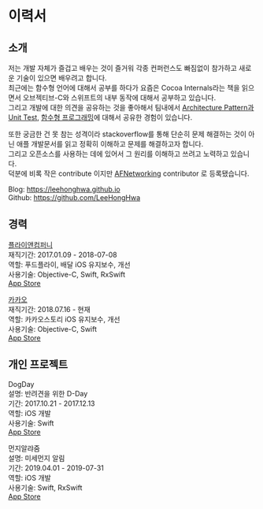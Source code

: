 # 이력서

## 소개
저는 개발 자체가 즐겁고 배우는 것이 즐거워 각종 컨퍼런스도 빠짐없이 참가하고 새로운 기술이 있으면 배우려고 합니다.<br>
최근에는 함수형 언어에 대해서 공부를 하다가 요즘은 Cocoa Internals라는 책을 읽으면서 오브젝티브-C와 스위프트의 내부 동작에 대해서 공부하고 있습니다. <br>
그리고 개발에 대한 의견을 공유하는 것을 좋아해서 팀내에서 [Architecture Pattern과 Unit Test], [함수형 프로그래밍]에 대해서 공유한 경험이 있습니다.<br>

또한 궁금한 건 못 참는 성격이라 stackoverflow를 통해 단순히 문제 해결하는 것이 아닌 애플 개발문서를 읽고 정확히 이해하고 문제를 해결하고자 합니다.<br>
그리고 오픈소스를 사용하는 데에 있어서 그 원리를 이해하고 쓰려고 노력하고 있습니다.<br>
덕분에 비록 작은 contribute 이지만 [AFNetworking] contributor 로 등록됐습니다.

Blog: https://leehonghwa.github.io<br>
Github: https://github.com/LeeHongHwa

## 경력
[플라이앤컴퍼니](https://www.foodfly.co.kr)<br>
재직기간: 2017.01.09 - 2018-07-08<br>
역할: 푸드플라이, 배달 iOS 유지보수, 개선<br>
사용기술: Objective-C, Swift, RxSwift<br>
[App Store](https://apps.apple.com/kr/app/%ED%91%B8%EB%93%9C%ED%94%8C%EB%9D%BC%EC%9D%B4/id824246101)

[카카오](https://www.kakaocorp.com)<br>
재직기간: 2018.07.16 - 현재<br>
역할: 카카오스토리 iOS 유지보수, 개선<br>
사용기술: Objective-C, Swift<br>
[App Store](https://apps.apple.com/kr/app/%EC%B9%B4%EC%B9%B4%EC%98%A4%EC%8A%A4%ED%86%A0%EB%A6%AC/id486244601)

## 개인 프로젝트
DogDay<br>
설명: 반려견을 위한 D-Day<br>
기간: 2017.10.21 - 2017.12.13<br>
역할: iOS 개발<br>
사용기술: Swift<br>
[App Store](https://apps.apple.com/kr/app/dogday/id1323721037)

먼지알랴줌<br>
설명: 미세먼지 알림<br>
기간: 2019.04.01 - 2019-07-31<br>
역할: iOS 개발<br>
사용기술: Swift, RxSwift<br>
[App Store](https://apps.apple.com/kr/app/%EB%A8%BC%EC%A7%80%EC%95%8C%EB%9E%B4%EC%A4%8C/id1470952112)

[Architecture Pattern과 Unit Test]: <https://github.com/LeeHongHwa/Architecture-Sample>
[함수형 프로그래밍]: <https://leehonghwa.github.io/blog/FunctionalProgramming>
[AFNetworking]: <https://github.com/AFNetworking/AFNetworking>
